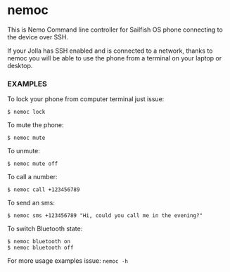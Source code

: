 # nemoc
This is Nemo Command line controller for Sailfish OS phone connecting to the device over SSH.

If your Jolla has SSH enabled and is connected to a network, thanks to nemoc you will be able to use the phone from a terminal on your laptop or desktop.

### EXAMPLES
To lock your phone from computer terminal just issue:

    $ nemoc lock

To mute the phone:

    $ nemoc mute

To unmute:

    $ nemoc mute off

To call a number:

    $ nemoc call +123456789

To send an sms:

    $ nemoc sms +123456789 "Hi, could you call me in the evening?"

To switch Bluetooth state:

    $ nemoc bluetooth on
    $ nemoc bluetooth off

For more usage examples issue: `nemoc -h`
